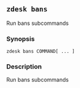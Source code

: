 ## `zdesk bans`

Run bans subcommands

### Synopsis

    zdesk bans COMMAND[ ... ]

### Description

Run bans subcommands

